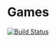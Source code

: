 # Games

[![Build Status](https://travis-ci.org/spencerlyon2/Games.jl.svg?branch=master)](https://travis-ci.org/spencerlyon2/Games.jl)

